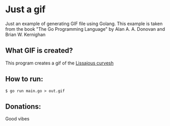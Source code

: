 # Just a gif

Just an example of generating GIF file using Golang.
This example is taken from the book "The Go Programming Language" by Alan A. A. Donovan and Brian W. Kernighan

## What GIF is created?
This program creates a gif of the [Lissajous curvesh](ttps://pt.wikipedia.org/wiki/Curvas_de_Lissajous)

## How to run:
	$ go run main.go > out.gif

## Donations:
Good vibes

